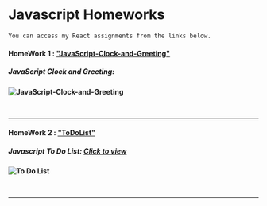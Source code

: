 # Javascript Homeworks

```
You can access my React assignments from the links below.
```

#### HomeWork 1 : ["JavaScript-Clock-and-Greeting"](https://github.com/alikartalonline/JavaScript-HomeWorks/tree/main/HomeWork1)

##### <b> JavaScript Clock and Greeting:

![JavaScript-Clock-and-Greeting](https://media.giphy.com/media/31m7IWRt9nVL6Z1Gqc/giphy.gif)

<br>
<hr>

#### HomeWork 2 : ["ToDoList"](https://github.com/alikartalonline/JavaScript-HomeWorks/tree/main/HomeWork2)

##### <b> Javascript To Do List:   [Click to view](https://todolist-alikartalonline.netlify.app/)

![To Do List](https://i.hizliresim.com/rroowkn.gif)

<br>
<hr>
